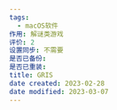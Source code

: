```yaml
---
tags:
  - macOS软件
作用: 解谜类游戏
评价: 2
设置同步: 不需要
是否已备份:
是否已重装:
title: GRIS
date created: 2023-02-28
date modified: 2023-03-07
---
```

